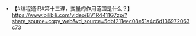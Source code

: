 
- 【#编程通识#第十三课，变量的作用范围是什么？】 https://www.bilibili.com/video/BV1R4411G7zp/?share_source=copy_web&vd_source=5dbf211eec08e51a4c6d136972063c73